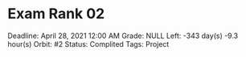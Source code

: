 # Exam Rank 02

Deadline: April 28, 2021 12:00 AM
Grade: NULL
Left: -343 day(s) -9.3 hour(s) 
Orbit: #2
Status: Complited
Tags: Project